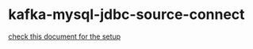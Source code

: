 # kafka-mysql-jdbc-source-connect

[check this document for the setup](kafka-connect-mysql-jdbc-source-setup.txt)
